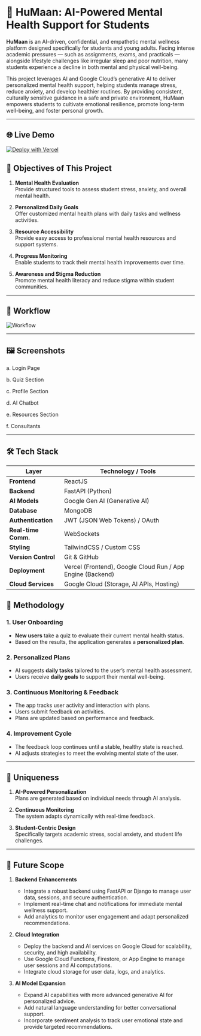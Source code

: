 # 💚 HuMaan: AI-Powered Mental Health Support for Students

**HuMaan** is an AI-driven, confidential, and empathetic mental wellness platform designed specifically for students and young adults. Facing intense academic pressures — such as assignments, exams, and practicals — alongside lifestyle challenges like irregular sleep and poor nutrition, many students experience a decline in both mental and physical well-being.

This project leverages AI and Google Cloud’s generative AI to deliver personalized mental health support, helping students manage stress, reduce anxiety, and develop healthier routines. By providing consistent, culturally sensitive guidance in a safe and private environment, HuMaan empowers students to cultivate emotional resilience, promote long-term well-being, and foster personal growth.

---
## 🌐 Live Demo

[![Deploy with Vercel](https://vercel.com/button)](https://humaan-mental-wellness-companion.vercel.app/)

## 🎯 Objectives of This Project

1. **Mental Health Evaluation**  
   Provide structured tools to assess student stress, anxiety, and overall mental health.

2. **Personalized Daily Goals**  
   Offer customized mental health plans with daily tasks and wellness activities.

3. **Resource Accessibility**  
   Provide easy access to professional mental health resources and support systems.

4. **Progress Monitoring**  
   Enable students to track their mental health improvements over time.

5. **Awareness and Stigma Reduction**  
   Promote mental health literacy and reduce stigma within student communities.

---
## 🔁 Workflow

![Workflow](https://github.com/user-attachments/assets/07825e3c-08dc-4f11-b56f-08b2d53b3094)

---

## 🖼️ Screenshots

a. Login Page



b. Quiz Section


 
c. Profile Section


 
d. AI Chatbot


 
e. Resources Section


 
f. Consultants
 


---

## 🛠️ Tech Stack

| Layer              | Technology / Tools                         |
|--------------------|---------------------------------------------|
| **Frontend**       | ReactJS    |
| **Backend**        | FastAPI (Python)                           |
| **AI Models**      | Google Gen AI (Generative AI)              |
| **Database**       | MongoDB                                    |
| **Authentication** | JWT (JSON Web Tokens) / OAuth              |
| **Real-time Comm.**| WebSockets                                 |
| **Styling**        | TailwindCSS / Custom CSS                   |
| **Version Control**| Git & GitHub                               |
| **Deployment**     | Vercel (Frontend), Google Cloud Run / App Engine (Backend) |
| **Cloud Services** | Google Cloud (Storage, AI APIs, Hosting)   |


## 🧠 Methodology

### 1. User Onboarding
- **New users** take a quiz to evaluate their current mental health status.
- Based on the results, the application generates a **personalized plan**.

### 2. Personalized Plans
- AI suggests **daily tasks** tailored to the user’s mental health assessment.
- Users receive **daily goals** to support their mental well-being.

### 3. Continuous Monitoring & Feedback
- The app tracks user activity and interaction with plans.
- Users submit feedback on activities.
- Plans are updated based on performance and feedback.

### 4. Improvement Cycle
- The feedback loop continues until a stable, healthy state is reached.
- AI adjusts strategies to meet the evolving mental state of the user.

---

## 🌟 Uniqueness

1. **AI-Powered Personalization**  
   Plans are generated based on individual needs through AI analysis.

2. **Continuous Monitoring**  
   The system adapts dynamically with real-time feedback.

3. **Student-Centric Design**  
   Specifically targets academic stress, social anxiety, and student life challenges.

---


## 🔮 Future Scope

1. **Backend Enhancements**  
   - Integrate a robust backend using FastAPI or Django to manage user data, sessions, and secure authentication.  
   - Implement real-time chat and notifications for immediate mental wellness support.  
   - Add analytics to monitor user engagement and adapt personalized recommendations.

2. **Cloud Integration**  
   - Deploy the backend and AI services on Google Cloud for scalability, security, and high availability.  
   - Use Google Cloud Functions, Firestore, or App Engine to manage user sessions and AI computations.  
   - Integrate cloud storage for user data, logs, and analytics.

3. **AI Model Expansion**  
   - Expand AI capabilities with more advanced generative AI for personalized advice.  
   - Add natural language understanding for better conversational support.  
   - Incorporate sentiment analysis to track user emotional state and provide targeted recommendations.
